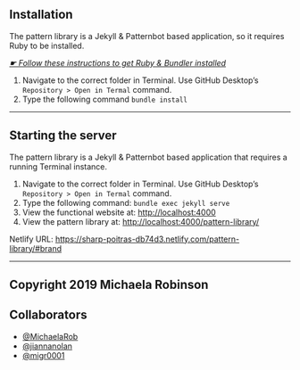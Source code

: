 ## Installation

The pattern library is a Jekyll & Patternbot based application, so it requires Ruby to be installed.

[*☛ Follow these instructions to get Ruby & Bundler installed*](https://learn-the-web.algonquindesign.ca/courses/web-dev-4/install-more-developer-tools/)

1. Navigate to the correct folder in Terminal. Use GitHub Desktop’s `Repository > Open in Termal` command.
2. Type the following command `bundle install`

---

## Starting the server

The pattern library is a Jekyll & Patternbot based application that requires a running Terminal instance.

1. Navigate to the correct folder in Terminal. Use GitHub Desktop’s `Repository > Open in Termal` command.
2. Type the following command: `bundle exec jekyll serve`
3. View the functional website at: [http://localhost:4000](http://localhost:4000)
4. View the pattern library at: [http://localhost:4000/pattern-library/](http://localhost:4000/pattern-library/)

Netlify URL: https://sharp-poitras-db74d3.netlify.com/pattern-library/#brand

---
Copyright 2019 Michaela Robinson
---

## Collaborators

- [@MichaelaRob](https://github.com/MichaelaRob)
- [@jiannanolan](https://github.com/jiannanolan)
- [@migr0001](https://github.com/mirg0001)

